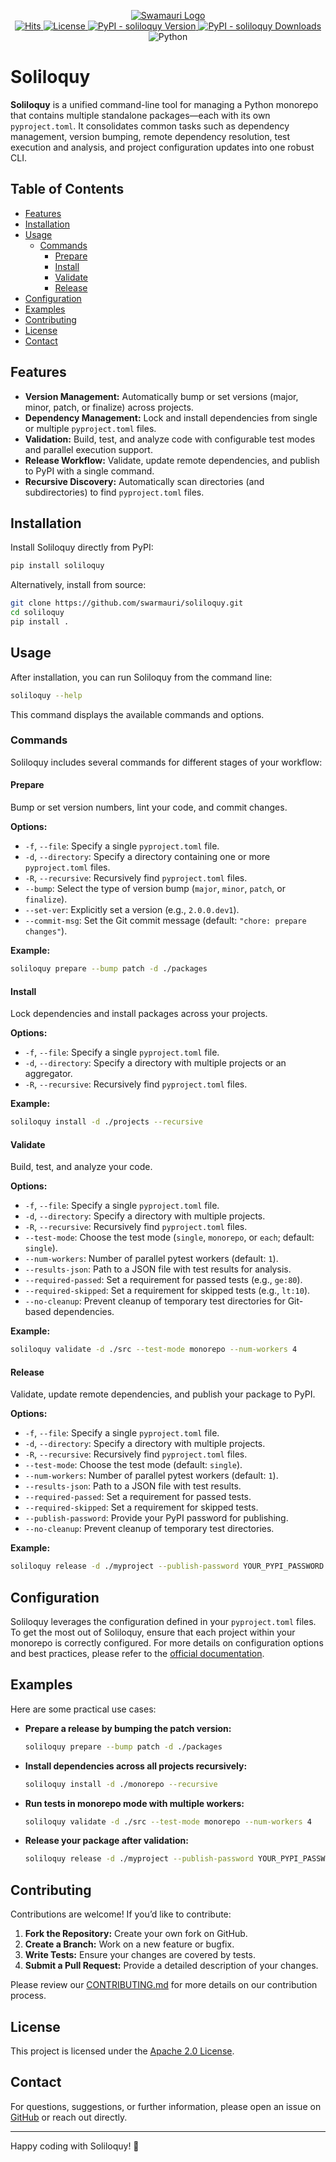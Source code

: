<p align="center">
  <a href="https://github.com/swarmauri/swarmauri-sdk/">
    <img src="https://res.cloudinary.com/dbjmpekvl/image/upload/v1730099724/Swarmauri-logo-lockup-2048x757_hww01w.png" alt="Swamauri Logo"/>
  </a>
  <br />
  <a href="https://hits.sh/github.com/swarmauri/soliloquy/">
    <img src="https://hits.sh/github.com/swarmauri/soliloquy.svg" alt="Hits"/>
  </a>
  <a href="https://opensource.org/licenses/Apache-2.0">
    <img src="https://img.shields.io/badge/License-Apache_2.0-blue.svg" alt="License"/>
  </a>
  <a href="https://pypi.org/project/soliloquy/">
    <img src="https://img.shields.io/pypi/v/soliloquy?label=soliloquy" alt="PyPI - soliloquy Version"/>
  </a>
  <a href="https://pypi.org/project/soliloquy/">
    <img src="https://img.shields.io/pypi/dm/soliloquy?label=soliloquy%20Downloads" alt="PyPI - soliloquy Downloads"/>
  </a>
  <br />
  <img src="https://img.shields.io/badge/Python-3776AB?style=for-the-badge&logo=python&labelColor=black" alt="Python"/>
</p>

# Soliloquy

**Soliloquy** is a unified command-line tool for managing a Python monorepo that contains multiple standalone packages—each with its own `pyproject.toml`. It consolidates common tasks such as dependency management, version bumping, remote dependency resolution, test execution and analysis, and project configuration updates into one robust CLI.

## Table of Contents

- [Features](#features)
- [Installation](#installation)
- [Usage](#usage)
  - [Commands](#commands)
    - [Prepare](#prepare)
    - [Install](#install)
    - [Validate](#validate)
    - [Release](#release)
- [Configuration](#configuration)
- [Examples](#examples)
- [Contributing](#contributing)
- [License](#license)
- [Contact](#contact)

## Features

- **Version Management:** Automatically bump or set versions (major, minor, patch, or finalize) across projects.
- **Dependency Management:** Lock and install dependencies from single or multiple `pyproject.toml` files.
- **Validation:** Build, test, and analyze code with configurable test modes and parallel execution support.
- **Release Workflow:** Validate, update remote dependencies, and publish to PyPI with a single command.
- **Recursive Discovery:** Automatically scan directories (and subdirectories) to find `pyproject.toml` files.

## Installation

Install Soliloquy directly from PyPI:

```bash
pip install soliloquy
```

Alternatively, install from source:

```bash
git clone https://github.com/swarmauri/soliloquy.git
cd soliloquy
pip install .
```

## Usage

After installation, you can run Soliloquy from the command line:

```bash
soliloquy --help
```

This command displays the available commands and options.

### Commands

Soliloquy includes several commands for different stages of your workflow:

#### Prepare

Bump or set version numbers, lint your code, and commit changes.

**Options:**

- `-f`, `--file`: Specify a single `pyproject.toml` file.
- `-d`, `--directory`: Specify a directory containing one or more `pyproject.toml` files.
- `-R`, `--recursive`: Recursively find `pyproject.toml` files.
- `--bump`: Select the type of version bump (`major`, `minor`, `patch`, or `finalize`).
- `--set-ver`: Explicitly set a version (e.g., `2.0.0.dev1`).
- `--commit-msg`: Set the Git commit message (default: `"chore: prepare changes"`).

**Example:**

```bash
soliloquy prepare --bump patch -d ./packages
```

#### Install

Lock dependencies and install packages across your projects.

**Options:**

- `-f`, `--file`: Specify a single `pyproject.toml` file.
- `-d`, `--directory`: Specify a directory with multiple projects or an aggregator.
- `-R`, `--recursive`: Recursively find `pyproject.toml` files.

**Example:**

```bash
soliloquy install -d ./projects --recursive
```

#### Validate

Build, test, and analyze your code.

**Options:**

- `-f`, `--file`: Specify a single `pyproject.toml` file.
- `-d`, `--directory`: Specify a directory with multiple projects.
- `-R`, `--recursive`: Recursively find `pyproject.toml` files.
- `--test-mode`: Choose the test mode (`single`, `monorepo`, or `each`; default: `single`).
- `--num-workers`: Number of parallel pytest workers (default: `1`).
- `--results-json`: Path to a JSON file with test results for analysis.
- `--required-passed`: Set a requirement for passed tests (e.g., `ge:80`).
- `--required-skipped`: Set a requirement for skipped tests (e.g., `lt:10`).
- `--no-cleanup`: Prevent cleanup of temporary test directories for Git-based dependencies.

**Example:**

```bash
soliloquy validate -d ./src --test-mode monorepo --num-workers 4
```

#### Release

Validate, update remote dependencies, and publish your package to PyPI.

**Options:**

- `-f`, `--file`: Specify a single `pyproject.toml` file.
- `-d`, `--directory`: Specify a directory with multiple projects.
- `-R`, `--recursive`: Recursively find `pyproject.toml` files.
- `--test-mode`: Choose the test mode (default: `single`).
- `--num-workers`: Number of parallel pytest workers (default: `1`).
- `--results-json`: Path to a JSON file with test results.
- `--required-passed`: Set a requirement for passed tests.
- `--required-skipped`: Set a requirement for skipped tests.
- `--publish-password`: Provide your PyPI password for publishing.
- `--no-cleanup`: Prevent cleanup of temporary test directories.

**Example:**

```bash
soliloquy release -d ./myproject --publish-password YOUR_PYPI_PASSWORD
```

## Configuration

Soliloquy leverages the configuration defined in your `pyproject.toml` files. To get the most out of Soliloquy, ensure that each project within your monorepo is correctly configured. For more details on configuration options and best practices, please refer to the [official documentation](https://github.com/swarmauri/soliloquy).

## Examples

Here are some practical use cases:

- **Prepare a release by bumping the patch version:**

  ```bash
  soliloquy prepare --bump patch -d ./packages
  ```

- **Install dependencies across all projects recursively:**

  ```bash
  soliloquy install -d ./monorepo --recursive
  ```

- **Run tests in monorepo mode with multiple workers:**

  ```bash
  soliloquy validate -d ./src --test-mode monorepo --num-workers 4
  ```

- **Release your package after validation:**

  ```bash
  soliloquy release -d ./myproject --publish-password YOUR_PYPI_PASSWORD
  ```

## Contributing

Contributions are welcome! If you’d like to contribute:

1. **Fork the Repository:** Create your own fork on GitHub.
2. **Create a Branch:** Work on a new feature or bugfix.
3. **Write Tests:** Ensure your changes are covered by tests.
4. **Submit a Pull Request:** Provide a detailed description of your changes.

Please review our [CONTRIBUTING.md](CONTRIBUTING.md) for more details on our contribution process.

## License

This project is licensed under the [Apache 2.0 License](https://opensource.org/licenses/Apache-2.0).

## Contact

For questions, suggestions, or further information, please open an issue on [GitHub](https://github.com/swarmauri/soliloquy) or reach out directly.

---

Happy coding with Soliloquy! 🚀
